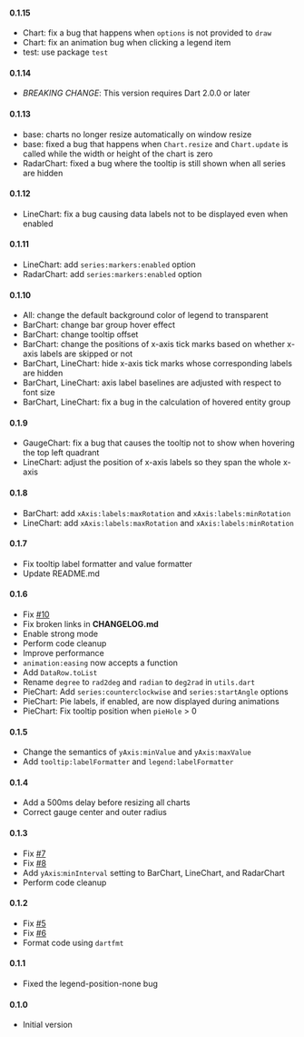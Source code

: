 #### 0.1.15
- Chart: fix a bug that happens when `options` is not provided to `draw`
- Chart: fix an animation bug when clicking a legend item
- test: use package `test`

#### 0.1.14
- *BREAKING CHANGE*: This version requires Dart 2.0.0 or later

#### 0.1.13
- base: charts no longer resize automatically on window resize
- base: fixed a bug that happens when `Chart.resize` and `Chart.update` is called while the width or height of the chart is zero
- RadarChart: fixed a bug where the tooltip is still shown when all series are hidden

#### 0.1.12
- LineChart: fix a bug causing data labels not to be displayed even when enabled

#### 0.1.11
- LineChart: add `series:markers:enabled` option
- RadarChart: add `series:markers:enabled` option

#### 0.1.10
- All: change the default background color of legend to transparent
- BarChart: change bar group hover effect
- BarChart: change tooltip offset
- BarChart: change the positions of x-axis tick marks based on whether x-axis labels are skipped or not
- BarChart, LineChart: hide x-axis tick marks whose corresponding labels are hidden
- BarChart, LineChart: axis label baselines are adjusted with respect to font size
- BarChart, LineChart: fix a bug in the calculation of hovered entity group

#### 0.1.9
- GaugeChart: fix a bug that causes the tooltip not to show when hovering the top left quadrant 
- LineChart: adjust the position of x-axis labels so they span the whole x-axis

#### 0.1.8
- BarChart: add `xAxis:labels:maxRotation` and `xAxis:labels:minRotation`
- LineChart: add `xAxis:labels:maxRotation` and `xAxis:labels:minRotation`

#### 0.1.7
- Fix tooltip label formatter and value formatter
- Update README.md

#### 0.1.6
- Fix [#10](https://github.com/jolleekin/modern_charts/issues/10)
- Fix broken links in __CHANGELOG.md__
- Enable strong mode
- Perform code cleanup
- Improve performance
- `animation:easing` now accepts a function
- Add `DataRow.toList`
- Rename `degree` to `rad2deg` and `radian` to `deg2rad` in `utils.dart`
- PieChart: Add `series:counterclockwise` and `series:startAngle` options
- PieChart: Pie labels, if enabled, are now displayed during animations
- PieChart: Fix tooltip position when `pieHole` > 0

#### 0.1.5
- Change the semantics of `yAxis:minValue` and `yAxis:maxValue`
- Add `tooltip:labelFormatter` and `legend:labelFormatter`

#### 0.1.4
- Add a 500ms delay before resizing all charts
- Correct gauge center and outer radius

#### 0.1.3
- Fix [#7](https://github.com/jolleekin/modern_charts/issues/7)
- Fix [#8](https://github.com/jolleekin/modern_charts/issues/8)
- Add `yAxis`:`minInterval` setting to BarChart, LineChart, and RadarChart
- Perform code cleanup

#### 0.1.2
- Fix [#5](https://github.com/jolleekin/modern_charts/issues/5)
- Fix [#6](https://github.com/jolleekin/modern_charts/issues/6)
- Format code using `dartfmt`

#### 0.1.1
- Fixed the legend-position-none bug

#### 0.1.0
-	Initial version
